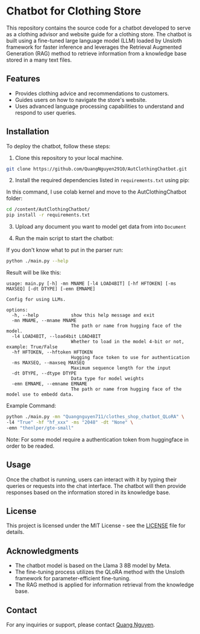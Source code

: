 # Chatbot for Clothing Store

This repository contains the source code for a chatbot developed to serve as a clothing advisor and website guide for a clothing store. The chatbot is built using a fine-tuned large language model (LLM) loaded by Unsloth framework for faster inference and leverages the Retrieval Augmented Generation (RAG) method to retrieve information from a knowledge base stored in a many text files.

## Features

- Provides clothing advice and recommendations to customers.
- Guides users on how to navigate the store's website.
- Uses advanced language processing capabilities to understand and respond to user queries.

## Installation

To deploy the chatbot, follow these steps:

1. Clone this repository to your local machine.

```bash
git clone https://github.com/QuangNguyen2910/AutClothingChatbot.git
```

2. Install the required dependencies listed in `requirements.txt` using pip:

In this command, I use colab kernel and move to the AutClothingChatbot folder:

```bash
cd /content/AutClothingChatbot/
pip install -r requirements.txt
```

3. Upload any document you want to model get data from into `Document`

4. Run the main script to start the chatbot:

If you don't know what to put in the parser run:

```bash
python ./main.py --help
```

Result will be like this:

```
usage: main.py [-h] -mn MNAME [-l4 LOAD4BIT] [-hf HFTOKEN] [-ms MAXSEQ] [-dt DTYPE] [-emn EMNAME]

Config for using LLMs.

options:
  -h, --help            show this help message and exit
  -mn MNAME, --mname MNAME
                        The path or name from hugging face of the model.
  -l4 LOAD4BIT, --load4bit LOAD4BIT
                        Whether to load in the model 4-bit or not, example: True/False
  -hf HFTOKEN, --hftoken HFTOKEN
                        Hugging face token to use for authentication
  -ms MAXSEQ, --maxseq MAXSEQ
                        Maximum sequence length for the input
  -dt DTYPE, --dtype DTYPE
                        Data type for model weights
  -emn EMNAME, --emname EMNAME
                        The path or name from hugging face of the model use to embedd data.
```

Example Command:

```bash
python ./main.py -mn "Quangnguyen711/clothes_shop_chatbot_QLoRA" \
-l4 "True" -hf "hf_xxx" -ms "2048" -dt "None" \
-emn "thenlper/gte-small"
```

Note: For some model require a authentication token from huggingface in order to be readed.

## Usage

Once the chatbot is running, users can interact with it by typing their queries or requests into the chat interface. The chatbot will then provide responses based on the information stored in its knowledge base.

## License

This project is licensed under the MIT License - see the [LICENSE](LICENSE) file for details.

## Acknowledgments

- The chatbot model is based on the Llama 3 8B model by Meta.
- The fine-tuning process utilizes the QLoRA method with the Unsloth framework for parameter-efficient fine-tuning.
- The RAG method is applied for information retrieval from the knowledge base.

## Contact

For any inquiries or support, please contact [Quang Nguyen](mailto:nguyenquang71103@gmail.com).
